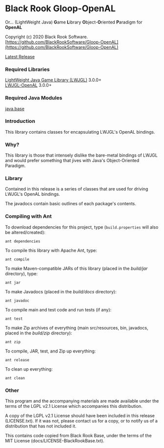 # Black Rook Gloop-OpenAL
Or... (LightWeight Java) **G**ame **L**ibrary **O**bject-**O**riented **P**aradigm for **OpenAL**

Copyright (c) 2020 Black Rook Software.  
[https://github.com/BlackRookSoftware/Gloop-OpenAL](https://github.com/BlackRookSoftware/Gloop-OpenAL)

[Latest Release](https://github.com/BlackRookSoftware/Gloop-OpenAL/releases/latest)

### Required Libraries

[LightWeight Java Game Library (LWJGL)](https://www.lwjgl.org/download) 3.0.0+  
[LWJGL-OpenAL](https://www.lwjgl.org/download) 3.0.0+


### Required Java Modules

[java.base](https://docs.oracle.com/en/java/javase/11/docs/api/java.base/module-summary.html)  

### Introduction

This library contains classes for encapsulating LWJGL's OpenAL bindings.

### Why?

This library is those that intensely dislike the bare-metal bindings of LWJGL and would prefer something
that jives with Java's Object-Oriented Paradigm.


### Library

Contained in this release is a series of classes that are used for driving LWJGL's OpenAL bindings.

The javadocs contain basic outlines of each package's contents.

### Compiling with Ant

To download dependencies for this project, type (`build.properties` will also be altered/created):

	ant dependencies

To compile this library with Apache Ant, type:

	ant compile

To make Maven-compatible JARs of this library (placed in the *build/jar* directory), type:

	ant jar

To make Javadocs (placed in the *build/docs* directory):

	ant javadoc

To compile main and test code and run tests (if any):

	ant test

To make Zip archives of everything (main src/resources, bin, javadocs, placed in the *build/zip* directory):

	ant zip

To compile, JAR, test, and Zip up everything:

	ant release

To clean up everything:

	ant clean
	
### Other

This program and the accompanying materials are made available under the 
terms of the LGPL v2.1 License which accompanies this distribution.

A copy of the LGPL v2.1 License should have been included in this release (LICENSE.txt).
If it was not, please contact us for a copy, or to notify us of a distribution
that has not included it. 

This contains code copied from Black Rook Base, under the terms of the MIT License (docs/LICENSE-BlackRookBase.txt).
